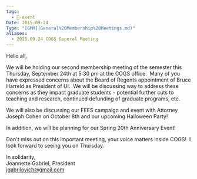 ```yaml
---
tags:
  - 📅-event
Date: 2015-09-24
Type: "[GMM](General%20Membership%20Meetings.md)"
aliases:
  - 2015.09.24 COGS General Meeting
---
```

Hello all,

We will be holding our second membership meeting of the semester this Thursday, September 24th at 5:30 pm at the COGS office.  Many of you have expressed concerns about the Board of Regents appointment of Bruce Harreld as President of UI.  We will be discussing way to address these concerns as they impact graduate students - potential further cuts to teaching and research, continued defunding of graduate programs, etc.

We will also be discussing our FEES campaign and event with Attorney Joseph Cohen on October 8th and our upcoming Halloween Party!

In addition, we will be planning for our Spring 20th Anniversary Event!

Don't miss out on this important meeting, your voice matters inside COGS!  I look forward to seeing you on Thursday.

In solidarity,  
Jeannette Gabriel, President  
jgabrilovich@gmail.com